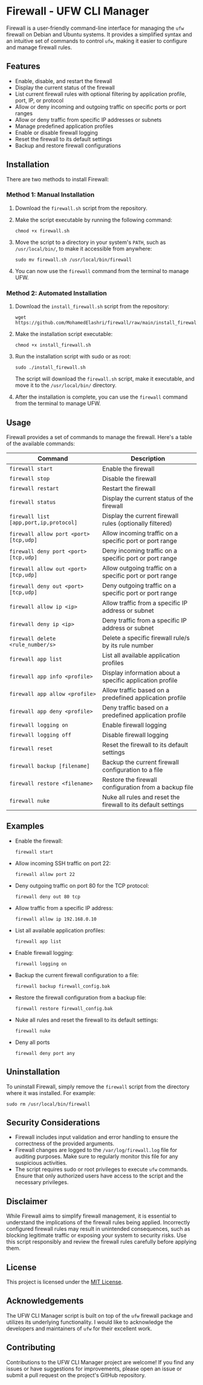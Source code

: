 # Firewall - UFW CLI Manager

Firewall is a user-friendly command-line interface for managing the `ufw` firewall on Debian and Ubuntu systems. It provides a simplified syntax and an intuitive set of commands to control `ufw`, making it easier to configure and manage firewall rules.

## Features

- Enable, disable, and restart the firewall
- Display the current status of the firewall
- List current firewall rules with optional filtering by application profile, port, IP, or protocol
- Allow or deny incoming and outgoing traffic on specific ports or port ranges
- Allow or deny traffic from specific IP addresses or subnets
- Manage predefined application profiles
- Enable or disable firewall logging
- Reset the firewall to its default settings
- Backup and restore firewall configurations

## Installation

There are two methods to install Firewall:

### Method 1: Manual Installation

1. Download the `firewall.sh` script from the repository.

2. Make the script executable by running the following command:
   ```
   chmod +x firewall.sh
   ```

3. Move the script to a directory in your system's `PATH`, such as `/usr/local/bin/`, to make it accessible from anywhere:
   ```
   sudo mv firewall.sh /usr/local/bin/firewall
   ```

4. You can now use the `firewall` command from the terminal to manage UFW.

### Method 2: Automated Installation

1. Download the `install_firewall.sh` script from the repository:
   ```
   wget https://github.com/MohamedElashri/firewall/raw/main/install_firewall.sh
   ```

2. Make the installation script executable:
   ```
   chmod +x install_firewall.sh
   ```

3. Run the installation script with sudo or as root:
   ```
   sudo ./install_firewall.sh
   ```

   The script will download the `firewall.sh` script, make it executable, and move it to the `/usr/local/bin/` directory.

4. After the installation is complete, you can use the `firewall` command from the terminal to manage UFW.

## Usage

Firewall provides a set of commands to manage the firewall. Here's a table of the available commands:

| Command                           | Description                                                   |
|-----------------------------------|---------------------------------------------------------------|
| `firewall start`                  | Enable the firewall                                          |
| `firewall stop`                   | Disable the firewall                                         |
| `firewall restart`                | Restart the firewall                                         |
| `firewall status`                 | Display the current status of the firewall                   |
| `firewall list [app,port,ip,protocol]` | Display the current firewall rules (optionally filtered) |
| `firewall allow port <port> [tcp,udp]` | Allow incoming traffic on a specific port or port range  |
| `firewall deny port <port> [tcp,udp]`  | Deny incoming traffic on a specific port or port range   |
| `firewall allow out <port> [tcp,udp]` | Allow outgoing traffic on a specific port or port range  |
| `firewall deny out <port> [tcp,udp]`  | Deny outgoing traffic on a specific port or port range   |
| `firewall allow ip <ip>`          | Allow traffic from a specific IP address or subnet           |
| `firewall deny ip <ip>`           | Deny traffic from a specific IP address or subnet            |
| `firewall delete <rule_number/s>`   | Delete a specific firewall rule/s by its rule number           |
| `firewall app list`               | List all available application profiles                      |
| `firewall app info <profile>`     | Display information about a specific application profile     |
| `firewall app allow <profile>`    | Allow traffic based on a predefined application profile      |
| `firewall app deny <profile>`     | Deny traffic based on a predefined application profile       |
| `firewall logging on`             | Enable firewall logging                                      |
| `firewall logging off`            | Disable firewall logging                                     |
| `firewall reset`                  | Reset the firewall to its default settings                   |
| `firewall backup [filename]`      | Backup the current firewall configuration to a file          |
| `firewall restore <filename>`     | Restore the firewall configuration from a backup file        |
| `firewall nuke`                   | Nuke all rules and reset the firewall to its default settings |

## Examples

- Enable the firewall:

  ```
  firewall start
  ```

- Allow incoming SSH traffic on port 22:

  ```
  firewall allow port 22
  ```

- Deny outgoing traffic on port 80 for the TCP protocol:

  ```
  firewall deny out 80 tcp
  ```

- Allow traffic from a specific IP address:

  ```
  firewall allow ip 192.168.0.10
  ```

- List all available application profiles:

  ```
  firewall app list
  ```

- Enable firewall logging:

  ```
  firewall logging on
  ```

- Backup the current firewall configuration to a file:

  ```
  firewall backup firewall_config.bak
  ```

- Restore the firewall configuration from a backup file:

  ```
  firewall restore firewall_config.bak
  ```
- Nuke all rules and reset the firewall to its default settings:

  ```
  firewall nuke
  ```    

- Deny all ports 
  
  ```
  firewall deny port any
  ```
## Uninstallation

To uninstall Firewall, simply remove the `firewall` script from the directory where it was installed. For example:
```
sudo rm /usr/local/bin/firewall
```

## Security Considerations

- Firewall includes input validation and error handling to ensure the correctness of the provided arguments.
- Firewall changes are logged to the `/var/log/firewall.log` file for auditing purposes. Make sure to regularly monitor this file for any suspicious activities.
- The script requires sudo or root privileges to execute `ufw` commands. Ensure that only authorized users have access to the script and the necessary privileges.

## Disclaimer

While Firewall aims to simplify firewall management, it is essential to understand the implications of the firewall rules being applied. Incorrectly configured firewall rules may result in unintended consequences, such as blocking legitimate traffic or exposing your system to security risks. Use this script responsibly and review the firewall rules carefully before applying them.

## License

This project is licensed under the [MIT License](LICENSE).

## Acknowledgements

The UFW CLI Manager script is built on top of the `ufw` firewall package and utilizes its underlying functionality. I would like to acknowledge the developers and maintainers of `ufw` for their excellent work.

## Contributing

Contributions to the UFW CLI Manager project are welcome! If you find any issues or have suggestions for improvements, please open an issue or submit a pull request on the project's GitHub repository.

